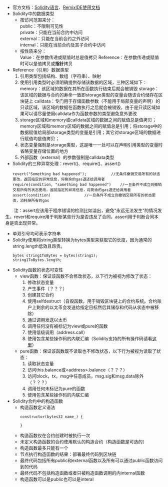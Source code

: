 - 官方文档：[Solidity语言](https://docs.soliditylang.org/en/v0.8.18/)、[RemixIDE使用文档](https://remix-ide.readthedocs.io/en/latest/)
- Solidity中的数据类型
    - 按访问范围来分：  
    public：不限制可见性  
    private：只能在当前合约中访问  
    external：只能在当前合约之外访问  
    internal：只能在当前合约及其子合约中访问
    - 按性质来分：  
    Value：在参数传递或赋值时总是值拷贝
    Reference：在参数传递或赋值时可以是值拷贝或**指针**拷贝
- Reference（引用）数据类型
    1. 引用类型包括结构、数组（字符串）、映射
    2. 使用引用类型时必须明确提供存储该数据的区域，三种区域如下：
    memory：该区域的数据在其所在函数执行结束后就会被销毁
    storage：该区域的数据与合约的寿命一致即storage类型的变量会随该合约储存在区块链上
    calldata：专门用于存储函数参数（不能用于局部变量的声明）的只读区域，该区域的数据在函数执行之后就会被销毁，由于是只读区域如果可以请尽量使用calldata作为函数参数的类型避免意外更改
    3. storage区域和memory或calldata区域的数据之间的赋值总是值拷贝；memory区域和memory区域的数据之间的赋值总是引用；将storage中的数据赋值给局部storage类型的变量是引用；其它对storage区域的数据进行赋值均是值拷贝；
    4. 状态变量强制是storage类型，这是唯一一处可以在声明引用类型的变量时省略变量存储位置的地方
    5. 外部函数（external）的参数强制是calldata类型
- Solidity的三种异常处理：revert()、require()、assert()
    ```
    revert("Something bad happened");           //无条件撤销交易所有的状态更改，返回指定的异常信息，将剩余的gas退还给调用者
    require(condition, "something bad happened")    //一旦条件不成立则撤销交易所有的状态更改，返回指定的异常信息，将剩余的gas退还给调用者
    assert(condition)               //一旦条件不成立则撤销交易所有的状态更改，消耗掉所有的gas
    ```
&emsp;&emsp;注：assert应该用于程序错误的检测比如溢出，避免“永远无法发生”的情况发生。revert和require用于判断某些行为是否违反了合同，assert用于判断合同本身是否出现异常。
- 单双引号均可表示字符串
- Solidity使用将string类型转换为bytes类型来获取它的长度，因为通常的string.length低效且昂贵。
    ```
    bytes string1ToBytes = bytes(string1);
    string1ToBytes.length;
    ```
- Solidity函数的状态可变性
    - view函数：保证该函数不会修改状态，以下行为被视为修改了状态：
        1. 修改状态变量
        2. 产生事件（？？？）
        3. 创建其它合约
        4. 使用selfdestruct（自毁函数，用于销毁区块链上的合约系统。合约账户上剩余的以太币会发送给指定目标然后其储存和代码从状态中被移除）
        5. 通过调用发送以太币
        6. 调用任何没有被标记为view或pure的函数
        7. 使用低级调用（address.call）
        8. 使用包含某些操作码的内联汇编（Solidity支持的所有操作码请看[这里](https://docs.soliditylang.org/en/v0.8.19/yul.html#evm-dialect)）
    - pure函数：保证该函数既不读取也不修改状态，以下行为被视为读取了状态：
        1. 读取状态变量
        2. 访问this.balance或\<address\>.balance（？？？）
        3. 访问block，tx，msg中任意成员，msg.sig和msg.data除外（？？？）
        4. 调用任何未标记为pure的函数
        5. 使用包含某些操作码的内联汇编
- Solidity合约中的构造函数
    - 构造函数定义语法
        ```
        constructor(bytes32 name_) {

        }
        ```
    - 构造函数仅在合约创建时被执行一次
    - 未定义构造函数的合约使用默认的构造合约（构造函数是可选的）
    - 构造函数最多只能有一个
    - 节点执行构造函数的结果：部署最终代码到区块链
    - 最终代码包括所有public和external函数以及所有可以通过public函数访问到的代码
    - 最终代码不包括构造函数或者只被构造函数调用的内internal函数
    - 构造函数可以是public也可以是interal

